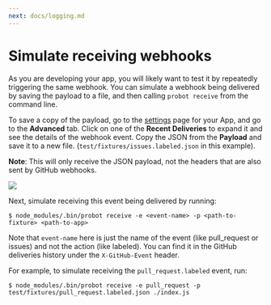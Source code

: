 ```yaml
---
next: docs/logging.md
---
```


# Simulate receiving webhooks

As you are developing your app, you will likely want to test it by repeatedly triggering the same webhook. You can simulate a webhook being delivered by saving the payload to a file, and then calling `probot receive` from the command line.

To save a copy of the payload, go to the [settings](https://github.com/settings/apps) page for your App, and go to the **Advanced** tab. Click on one of the **Recent Deliveries** to expand it and see the details of the webhook event. Copy the JSON from the **Payload** and save it to a new file. (`test/fixtures/issues.labeled.json` in this example).

**Note**: This will only receive the JSON payload, not the headers that are also sent by GitHub webhooks.

![](https://user-images.githubusercontent.com/173/28491924-e03e91f2-6ebe-11e7-9570-6d48da68c6ca.png)

Next, simulate receiving this event being delivered by running:

    $ node_modules/.bin/probot receive -e <event-name> -p <path-to-fixture> <path-to-app>

Note that `event-name` here is just the name of the event (like pull_request or issues) and not the action (like labeled). You can find it in the GitHub deliveries history under the `X-GitHub-Event` header.

For example, to simulate receiving the `pull_request.labeled` event, run:

    $ node_modules/.bin/probot receive -e pull_request -p test/fixtures/pull_request.labeled.json ./index.js
